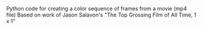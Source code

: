 Python code for creating a color sequence of frames from a movie (mp4 file)
Based on work of Jason Salavon's "The Top Grossing Film of All Time, 1 x 1"
